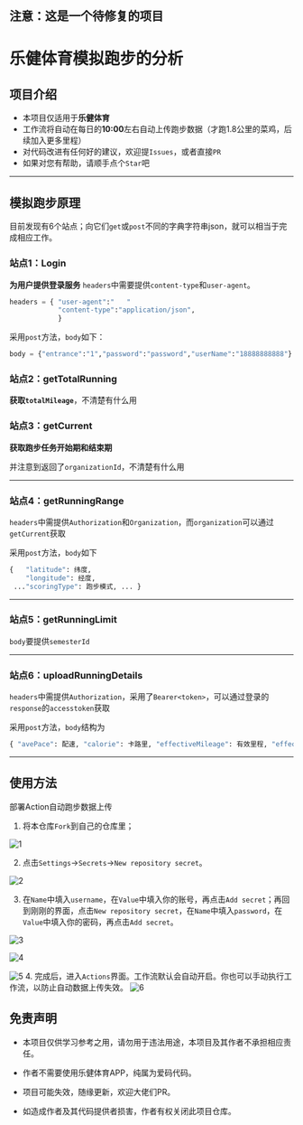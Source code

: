 ## 注意：这是一个待修复的项目



# 乐健体育模拟跑步的分析
## 项目介绍

- 本项目仅适用于**乐健体育**
- 工作流将自动在每日的**10:00**左右自动上传跑步数据（才跑1.8公里的菜鸡，后续加入更多里程）
- 对代码改进有任何好的建议，欢迎提`Issues`，或者直接`PR`
- 如果对您有帮助，请顺手点个`Star`吧

------

## 模拟跑步原理

目前发现有6个站点；向它们`get`或`post`不同的字典字符串json，就可以相当于完成相应工作。


### 站点1：Login
 **为用户提供登录服务**
`headers`中需要提供`content-type`和`user-agent`。

```python
headers = {	"user-agent":"   "
    		"content-type":"application/json",
            }
```

采用`post`方法，`body`如下：

```python
body = {"entrance":"1","password":"password","userName":"18888888888"}
```

### 站点2：getTotalRunning

**获取`totalMileage`**，不清楚有什么用

### 站点3：getCurrent

**获取跑步任务开始期和结束期**

并注意到返回了`organizationId`，不清楚有什么用

------

### 站点4：getRunningRange

`headers`中需提供`Authorization`和`Organization`，而`organization`可以通过`getCurrent`获取

采用`post`方法，`body`如下
```python
{ 	"latitude": 纬度, 
 	"longitude": 经度, 
 ..."scoringType": 跑步模式, ... }
```

------

### 站点5：getRunningLimit

`body`要提供`semesterId`

------

### 站点6：uploadRunningDetails

`headers`中需提供`Authorization`，采用了`Bearer<token>`，可以通过登录的`response`的`accesstoken`获取

采用`post`方法，`body`结构为

```python
{ "avePace": 配速, "calorie": 卡路里, "effectiveMileage": 有效里程, "effectivePart": 1, "endTime": 提交时间, ... "paceNumber": 998, "paceRange": 0, "routineLine": [{ "latitude": 纬度, "longitude": 经度 },...], "scoringType": 1, "semesterId": "402881ea7c39c5d5017c39d1ffd306a0", "signPoint": [], "startTime": 开始时间, "totalMileage": 总里程, "totalPart": 0.0, "type": 跑步模式, "uneffectiveReason": "" }
```

------

## 使用方法

部署Action自动跑步数据上传

1. 将本仓库`Fork`到自己的仓库里；

 ![1](https://raw.githubusercontent.com/fullstack-sake/legym_fk/main/images/1.png)

2. 点击`Settings`→`Secrets`→`New repository secret`。

 ![2](https://raw.githubusercontent.com/fullstack-sake/legym_fk/main/images/2.png)

3. 在`Name`中填入`username`，在`Value`中填入你的账号，再点击`Add secret`；再回到刚刚的界面，点击`New repository secret`，在`Name`中填入`password`，在`Value`中填入你的密码，再点击`Add secret`。

 ![3](https://raw.githubusercontent.com/fullstack-sake/legym_fk/main/images/3.png)

 ![4](https://raw.githubusercontent.com/fullstack-sake/legym_fk/main/images/4.png)

 ![5](https://raw.githubusercontent.com/fullstack-sake/legym_fk/main/images/5.png)
4. 完成后，进入`Actions`界面。工作流默认会自动开启。你也可以手动执行工作流，以防止自动数据上传失效。
 ![6](https://raw.githubusercontent.com/fullstack-sake/legym_fk/main/images/6.png)

 


## 免责声明

- 本项目仅供学习参考之用，请勿用于违法用途，本项目及其作者不承担相应责任。

- 作者不需要使用乐健体育APP，纯属为爱码代码。

- 项目可能失效，随缘更新，欢迎大佬们PR。

- 如造成作者及其代码提供者损害，作者有权关闭此项目仓库。
